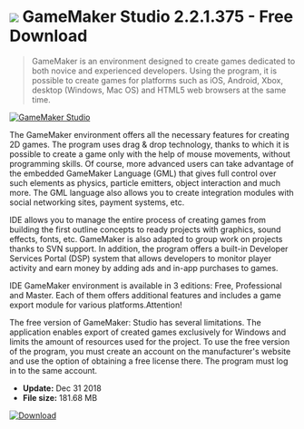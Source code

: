 # ![](https://cdn.softexe.net/static/icon/d/gamemaker-studio-9381.png) GameMaker Studio 2.2.1.375 - Free Download

> GameMaker is an environment designed to create games dedicated to both novice and experienced developers. Using the program, it is possible to create games for platforms such as iOS, Android, Xbox, desktop (Windows, Mac OS) and HTML5 web browsers at the same time.

[![GameMaker Studio](https://gallery.dpcdn.pl/imgc/Tools/13543/g_-_420x350_1.5_-_x20130312140308_00.png)](https://softexe.net/win/development-it/development-tools/gamemaker-studio:achp.html)

The GameMaker environment offers all the necessary features for creating 2D games. The program uses drag &amp; drop technology, thanks to which it is possible to create a game only with the help of mouse movements, without programming skills. Of course, more advanced users can take advantage of the embedded GameMaker Language (GML) that gives full control over such elements as physics, particle emitters, object interaction and much more. The GML language also allows you to create integration modules with social networking sites, payment systems, etc.
 
 IDE allows you to manage the entire process of creating games from building the first outline concepts to ready projects with graphics, sound effects, fonts, etc. GameMaker is also adapted to group work on projects thanks to SVN support. In addition, the program offers a built-in Developer Services Portal (DSP) system that allows developers to monitor player activity and earn money by adding ads and in-app purchases to games.
 
 IDE GameMaker environment is available in 3 editions: Free, Professional and Master. Each of them offers additional features and includes a game export module for various platforms.Attention!
 
 
 The free version of GameMaker: Studio has several limitations. The application enables export of created games exclusively for Windows and limits the amount of resources used for the project.
 To use the free version of the program, you must create an account on the manufacturer's website and use the option of obtaining a free license there. The program must log in to the same account.


- **Update:** Dec 31 2018
- **File size:** 181.68 MB

[![Download](https://cdn.softexe.net/static/img/download.png)](https://softexe.net/win/development-it/development-tools/gamemaker-studio:achp.html)

